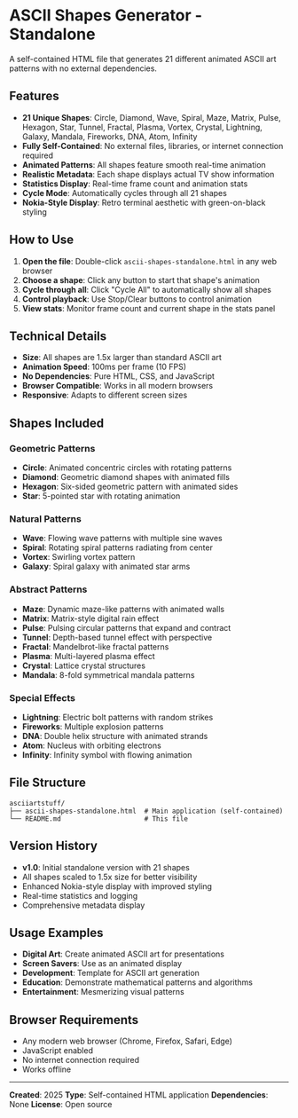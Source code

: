 # ASCII Shapes Generator - Standalone

A self-contained HTML file that generates 21 different animated ASCII art patterns with no external dependencies.

## Features

- **21 Unique Shapes**: Circle, Diamond, Wave, Spiral, Maze, Matrix, Pulse, Hexagon, Star, Tunnel, Fractal, Plasma, Vortex, Crystal, Lightning, Galaxy, Mandala, Fireworks, DNA, Atom, Infinity
- **Fully Self-Contained**: No external files, libraries, or internet connection required
- **Animated Patterns**: All shapes feature smooth real-time animation
- **Realistic Metadata**: Each shape displays actual TV show information
- **Statistics Display**: Real-time frame count and animation stats
- **Cycle Mode**: Automatically cycles through all 21 shapes
- **Nokia-Style Display**: Retro terminal aesthetic with green-on-black styling

## How to Use

1. **Open the file**: Double-click `ascii-shapes-standalone.html` in any web browser
2. **Choose a shape**: Click any button to start that shape's animation
3. **Cycle through all**: Click "Cycle All" to automatically show all shapes
4. **Control playback**: Use Stop/Clear buttons to control animation
5. **View stats**: Monitor frame count and current shape in the stats panel

## Technical Details

- **Size**: All shapes are 1.5x larger than standard ASCII art
- **Animation Speed**: 100ms per frame (10 FPS)
- **No Dependencies**: Pure HTML, CSS, and JavaScript
- **Browser Compatible**: Works in all modern browsers
- **Responsive**: Adapts to different screen sizes

## Shapes Included

### Geometric Patterns
- **Circle**: Animated concentric circles with rotating patterns
- **Diamond**: Geometric diamond shapes with animated fills
- **Hexagon**: Six-sided geometric pattern with animated sides
- **Star**: 5-pointed star with rotating animation

### Natural Patterns
- **Wave**: Flowing wave patterns with multiple sine waves
- **Spiral**: Rotating spiral patterns radiating from center
- **Vortex**: Swirling vortex pattern
- **Galaxy**: Spiral galaxy with animated star arms

### Abstract Patterns
- **Maze**: Dynamic maze-like patterns with animated walls
- **Matrix**: Matrix-style digital rain effect
- **Pulse**: Pulsing circular patterns that expand and contract
- **Tunnel**: Depth-based tunnel effect with perspective
- **Fractal**: Mandelbrot-like fractal patterns
- **Plasma**: Multi-layered plasma effect
- **Crystal**: Lattice crystal structures
- **Mandala**: 8-fold symmetrical mandala patterns

### Special Effects
- **Lightning**: Electric bolt patterns with random strikes
- **Fireworks**: Multiple explosion patterns
- **DNA**: Double helix structure with animated strands
- **Atom**: Nucleus with orbiting electrons
- **Infinity**: Infinity symbol with flowing animation

## File Structure

```
asciiartstuff/
├── ascii-shapes-standalone.html  # Main application (self-contained)
└── README.md                     # This file
```

## Version History

- **v1.0**: Initial standalone version with 21 shapes
- All shapes scaled to 1.5x size for better visibility
- Enhanced Nokia-style display with improved styling
- Real-time statistics and logging
- Comprehensive metadata display

## Usage Examples

- **Digital Art**: Create animated ASCII art for presentations
- **Screen Savers**: Use as an animated display
- **Development**: Template for ASCII art generation
- **Education**: Demonstrate mathematical patterns and algorithms
- **Entertainment**: Mesmerizing visual patterns

## Browser Requirements

- Any modern web browser (Chrome, Firefox, Safari, Edge)
- JavaScript enabled
- No internet connection required
- Works offline

---

**Created**: 2025
**Type**: Self-contained HTML application
**Dependencies**: None
**License**: Open source 